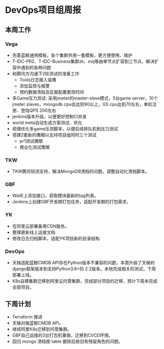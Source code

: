 # DevOps项目组周报

## 本周工作

### Vega

* 完善蓝鲸通用模板，各个集群共用一套模板，更方便使用、维护
* T-IDC-PR2、T-IDC-Business集群zk、mq等由单节点扩容到三节点，解决扩容中遇到的各种问题
* 和腾讯方沟通下2轮测试的准备工作
  * Tools日志接入骏鹰
  * 添加监控与报警
  * 预约数据清档及区服配置更改时间
* 多Game压力测试: 采用jmeter的master-slave模式，5台game server，10个jmeter slaves，mongodb cpu会达到90以上，GS cpu达到70左右，单机注册、登陆QPS 200左右
* jenkins版本升级，以便更好控制CI并发
* world meta自动生成方案测试、优化
* 梳理优化多game压测脚本，以便后续排队机制压力测试
* 搭建2套新的鹰眼以支持项目组同时三个测试
  * pr1测试鹰眼
  * 商业化测试鹰眼

### TKW

* TKW腾讯轻测支持，解决MongoDB清档的问题，调整自动化清档脚本。

### GBF

* WallE上添加接口，获取模块最新的tag列表。
* Jenkins上创建GBF开发期打包任务，适配开发期的打包需求。

### YK

* 在阿里云部署备用CDN服务。
* 整理更新线上运维文档
* 修改日志归档脚本，适配YK项目新的目录结构

### DevOps

* 天梯适配蓝鲸CMDB API存在Python版本不兼容的问题，本周升级了天梯的django框架版本到支持Python3.6+的 2.2版本。本地完成相关的测试，下周部署上线。
* K8s自建集群迁移到阿里云托管集群，完成部分项目的迁移，预计下周末完成全部项目。

## 下周计划

* Terraform 推进
* 天梯对接蓝鲸CMDB API。
* 继续阿里K8s迁移到托管集群。
* GBF自己运维的3台打包机重做，迁移到CI/CD环境。
* 回归 mongo 清档按 table 删除后依旧有残留角色的问题。
